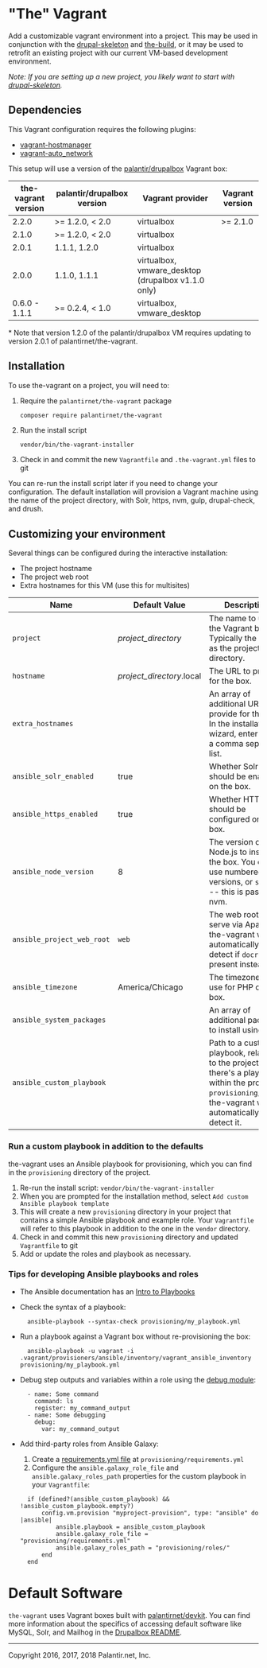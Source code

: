 # "The" Vagrant

Add a customizable vagrant environment into a project. This may be used in conjunction with the [drupal-skeleton](https://github.com/palantirnet/drupal-skeleton) and [the-build](https://github.com/palantirnet/the-build), or it may be used to retrofit an existing project with our current VM-based development environment.

_Note: If you are setting up a new project, you likely want to start with [drupal-skeleton](https://github.com/palantirnet/drupal-skeleton)._

## Dependencies

This Vagrant configuration requires the following plugins:

* [vagrant-hostmanager](https://github.com/devopsgroup-io/vagrant-hostmanager)
* [vagrant-auto_network](https://github.com/oscar-stack/vagrant-auto_network)

This setup will use a version of the [palantir/drupalbox](https://app.vagrantup.com/palantir/boxes/drupalbox) Vagrant box:

| the-vagrant version | palantir/drupalbox version | Vagrant provider | Vagrant version |
|---|---|---|---|
| 2.2.0 | >= 1.2.0, < 2.0 | virtualbox | >= 2.1.0 |
| 2.1.0 | >= 1.2.0, < 2.0 | virtualbox |
| 2.0.1 | 1.1.1, 1.2.0 | virtualbox |
| 2.0.0 | 1.1.0, 1.1.1 | virtualbox, vmware_desktop (drupalbox v1.1.0 only) |
| 0.6.0 - 1.1.1 | >= 0.2.4, < 1.0 | virtualbox, vmware_desktop |

\* Note that version 1.2.0 of the palantir/drupalbox VM requires updating to version 2.0.1 of palantirnet/the-vagrant.

## Installation

To use the-vagrant on a project, you will need to:

1. Require the `palantirnet/the-vagrant` package

    ```sh
    composer require palantirnet/the-vagrant
    ```
    
2. Run the install script

    ```
    vendor/bin/the-vagrant-installer
    ```

3. Check in and commit the new `Vagrantfile` and `.the-vagrant.yml` files to git

You can re-run the install script later if you need to change your configuration. The default installation will provision a Vagrant machine using the name of the project directory, with Solr, https, nvm, gulp, drupal-check, and drush.

## Customizing your environment

Several things can be configured during the interactive installation:

* The project hostname
* The project web root
* Extra hostnames for this VM (use this for multisites)

| Name | Default Value | Description |
|---|---|---|
| `project` | *project_directory* | The name to use for the Vagrant box. Typically the same as the project directory. |
| `hostname` | *project_directory*.local | The URL to provide for the box. |
| `extra_hostnames` | | An array of additional URLs to provide for the box. In the installation wizard, enter this as a comma separated list. |
| `ansible_solr_enabled` | true | Whether Solr should be enabled on the box. |
| `ansible_https_enabled` | true | Whether HTTPS should be configured on the box. |
| `ansible_node_version` | 8 | The version of Node.js to install on the box. You can use numbered versions, or `stable` -- this is passed to nvm. |
| `ansible_project_web_root` | `web` | The web root to serve via Apache. the-vagrant will automatically detect if `docroot` is present instead. |
| `ansible_timezone` | America/Chicago | The timezone to use for PHP on the box. |
| `ansible_system_packages` |  | An array of additional packages to install using apt. |
| `ansible_custom_playbook` |  | Path to a custom playbook, relative to the project. If there's a playbook within the project at `provisioning/*.yml`, the-vagrant will automatically detect it. |


### Run a custom playbook in addition to the defaults

the-vagrant uses an Ansible playbook for provisioning, which you can find in the `provisioning` directory of the project.

1. Re-run the install script: `vendor/bin/the-vagrant-installer`
2. When you are prompted for the installation method, select `Add custom Ansible playbook template`
3. This will create a new `provisioning` directory in your project that contains a simple Ansible playbook and example role. Your `Vagrantfile` will refer to this playbook in addition to the one in the `vendor` directory.
4. Check in and commit this new `provisioning` directory and updated `Vagrantfile` to git
5. Add or update the roles and playbook as necessary.

### Tips for developing Ansible playbooks and roles

* The Ansible documentation has an [Intro to Playbooks](https://docs.ansible.com/ansible/latest/user_guide/playbooks_intro.html)
* Check the syntax of a playbook:

  ```
    ansible-playbook --syntax-check provisioning/my_playbook.yml
  ```
* Run a playbook against a Vagrant box without re-provisioning the box:

  ```
    ansible-playbook -u vagrant -i .vagrant/provisioners/ansible/inventory/vagrant_ansible_inventory provisioning/my_playbook.yml
  ```
* Debug step outputs and variables within a role using the [debug module](https://docs.ansible.com/ansible/devel/modules/debug_module.html):

  ```
    - name: Some command
      command: ls
      register: my_command_output
    - name: Some debugging
      debug:
        var: my_command_output
  ```
* Add third-party roles from Ansible Galaxy:
  1. Create a [requirements.yml file](https://docs.ansible.com/ansible/devel/reference_appendices/galaxy.html?highlight=requirements%20yml#installing-multiple-roles-from-a-file) at `provisioning/requirements.yml`
  2. Configure the `ansible.galaxy_role_file` and `ansible.galaxy_roles_path` properties for the custom playbook in your `Vagrantfile`:

  ```
    if (defined?(ansible_custom_playbook) && !ansible_custom_playbook.empty?)
        config.vm.provision "myproject-provision", type: "ansible" do |ansible|
            ansible.playbook = ansible_custom_playbook
            ansible.galaxy_role_file = "provisioning/requirements.yml"
            ansible.galaxy_roles_path = "provisioning/roles/"
        end
    end
  ```

# Default Software

`the-vagrant` uses Vagrant boxes built with [palantirnet/devkit](https://github.com/palantirnet/devkit). You can find more information about the specifics of accessing default software like MySQL, Solr, and Mailhog in the [Drupalbox README](https://github.com/palantirnet/devkit/blob/develop/drupalbox/README.md).

----
Copyright 2016, 2017, 2018 Palantir.net, Inc.
